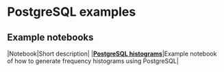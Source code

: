 # PostgreSQL examples

## Example notebooks

|Notebook|Short description|
|[**PostgreSQL histograms**](PostgreSQL_histograms.ipynb)|Example notebook of how to generate frequency histograms using PostgreSQL|

